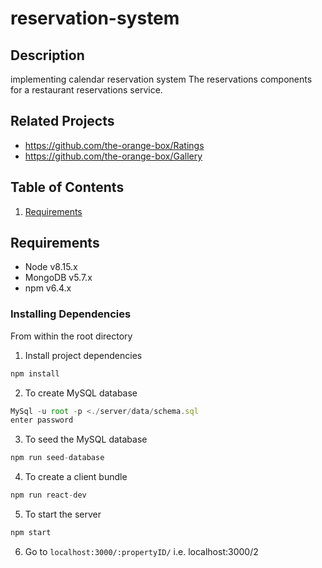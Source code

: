 # reservation-system

## Description
implementing calendar reservation system
The reservations components for a restaurant reservations service.

## Related Projects
  - https://github.com/the-orange-box/Ratings
  - https://github.com/the-orange-box/Gallery

## Table of Contents
1. [Requirements](#requirements)

## Requirements
- Node v8.15.x
- MongoDB v5.7.x
- npm v6.4.x

### Installing Dependencies
From within the root directory


1. Install project dependencies
```javascript
npm install
```

2. To create MySQL database
```javascript
MySql -u root -p <./server/data/schema.sql
enter password
```

3. To seed the MySQL database
```javascript
npm run seed-database
```

4. To create a client bundle
```javascript
npm run react-dev
```

5. To start the server
```javascript
npm start
```

6. Go to `localhost:3000/:propertyID/` i.e. localhost:3000/2


